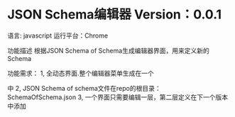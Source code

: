 # JSON Schema编辑器 Version：0.0.1

语言: javascript
运行平台：Chrome

功能描述
根据JSON Schema of Schema生成编辑器界面，用来定义新的Schema

功能需求：
1, 全动态界面.整个编辑器菜单生成在一个<DIV>中
2, JSON Schema of schema文件在repo的根目录： SchemaOfSchema.json
3, 一个界面只需要编辑一层，第二层定义在下一个版本中添加
